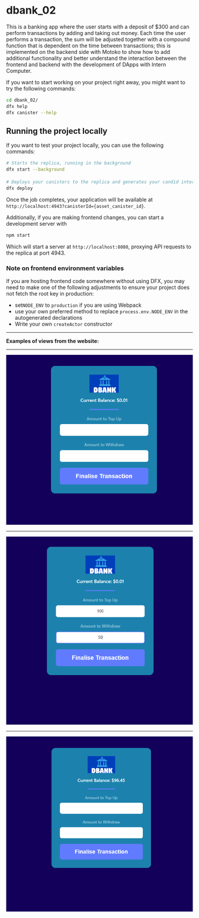 # dbank_02
This is a banking app where the user starts with a deposit of $300 and can perform transactions by adding and taking out money. Each time the user performs a transaction, the sum will be adjusted together with a compound function that is dependent on the time between transactions; this is implemented on the backend side with Motoko to show how to add additional functionality and better understand the interaction between the frontend and backend with the development of DApps with Intern Computer.



If you want to start working on your project right away, you might want to try the following commands:

```bash
cd dbank_02/
dfx help
dfx canister --help
```

## Running the project locally

If you want to test your project locally, you can use the following commands:

```bash
# Starts the replica, running in the background
dfx start --background

# Deploys your canisters to the replica and generates your candid interface
dfx deploy
```

Once the job completes, your application will be available at `http://localhost:4943?canisterId={asset_canister_id}`.

Additionally, if you are making frontend changes, you can start a development server with

```bash
npm start
```

Which will start a server at `http://localhost:8080`, proxying API requests to the replica at port 4943.

### Note on frontend environment variables

If you are hosting frontend code somewhere without using DFX, you may need to make one of the following adjustments to ensure your project does not fetch the root key in production:

- set`NODE_ENV` to `production` if you are using Webpack
- use your own preferred method to replace `process.env.NODE_ENV` in the autogenerated declarations
- Write your own `createActor` constructor



---


**Examples of views from the website:**</br>

---

![Screenshot](docs/img/01_img.png)</br>

---

![Screenshot](docs/img/02_img.png)</br>


---

![Screenshot](docs/img/03_img.png)</br>

